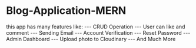 # Blog-Application-MERN
this app has many features like:  ---  CRUD Operation ---  User can like and comment ---  Sending Email ---  Account Verification ---  Reset Password  ---  Admin Dashboard ---  Upload photo to Cloudinary ---  And Much More
